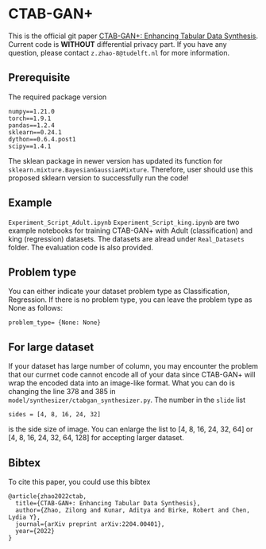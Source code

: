 # CTAB-GAN+
This is the official git paper [CTAB-GAN+: Enhancing Tabular Data Synthesis](https://arxiv.org/abs/2204.00401). Current code is **WITHOUT** differential privacy part.
If you have any question, please contact `z.zhao-8@tudelft.nl` for more information.


## Prerequisite

The required package version
```
numpy==1.21.0
torch==1.9.1
pandas==1.2.4
sklearn==0.24.1
dython==0.6.4.post1
scipy==1.4.1
```
The sklean package in newer version has updated its function for `sklearn.mixture.BayesianGaussianMixture`. Therefore, user should use this proposed sklearn version to successfully run the code!

## Example
`Experiment_Script_Adult.ipynb`  `Experiment_Script_king.ipynb` are two example notebooks for training CTAB-GAN+ with Adult (classification) and king (regression) datasets. The datasets are alread under `Real_Datasets` folder.
The evaluation code is also provided.

## Problem type

You can either indicate your dataset problem type as Classification, Regression. If there is no problem type, you can leave the problem type as None as follows:
```
problem_type= {None: None}
```

## For large dataset

If your dataset has large number of column, you may encounter the problem that our currnet code cannot encode all of your data since CTAB-GAN+ will wrap the encoded data into an image-like format. What you can do is changing the line 378 and 385 in `model/synthesizer/ctabgan_synthesizer.py`. The number in the `slide` list
```
sides = [4, 8, 16, 24, 32]
```
is the side size of image. You can enlarge the list to [4, 8, 16, 24, 32, 64] or [4, 8, 16, 24, 32, 64, 128] for accepting larger dataset.

## Bibtex

To cite this paper, you could use this bibtex

```
@article{zhao2022ctab,
  title={CTAB-GAN+: Enhancing Tabular Data Synthesis},
  author={Zhao, Zilong and Kunar, Aditya and Birke, Robert and Chen, Lydia Y},
  journal={arXiv preprint arXiv:2204.00401},
  year={2022}
}
```
